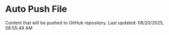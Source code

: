 # Auto Push File

Content that will be pushed to GitHub repository.
Last updated: 08/20/2025, 08:55:49 AM